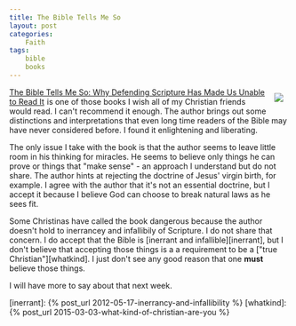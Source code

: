 ```yaml
---
title: The Bible Tells Me So
layout: post
categories:
    Faith
tags:
    bible
    books
---
```

<div style="float:right;padding:10px;">
<a href="http://www.amazon.com/gp/product/B00H7LXHJQ/ref=as_li_tl?ie=UTF8&camp=1789&creative=390957&creativeASIN=B00H7LXHJQ&linkCode=as2&tag=weifyoasme-20&linkId=ECU5SFN57JQT3CRI"><img border="0" src="http://ws-na.amazon-adsystem.com/widgets/q?_encoding=UTF8&ASIN=B00H7LXHJQ&Format=_SL110_&ID=AsinImage&MarketPlace=US&ServiceVersion=20070822&WS=1&tag=weifyoasme-20" ></a><img src="http://ir-na.amazon-adsystem.com/e/ir?t=weifyoasme-20&l=as2&o=1&a=B00H7LXHJQ" width="1" height="1" border="0" alt="" style="border:none !important; margin:0px !important;" />
</div>

<a href="http://www.amazon.com/gp/product/B00H7LXHJQ/ref=as_li_tl?ie=UTF8&camp=1789&creative=390957&creativeASIN=B00H7LXHJQ&linkCode=as2&tag=weifyoasme-20&linkId=XT4ABBK2SGL3N5HS">The Bible Tells Me So: Why Defending Scripture Has Made Us Unable to Read It</a><img src="http://ir-na.amazon-adsystem.com/e/ir?t=weifyoasme-20&l=as2&o=1&a=B00H7LXHJQ" width="1" height="1" border="0" alt="" style="border:none !important; margin:0px !important;" /> is one of those books I wish all of my Christian friends would read. I can't recommend it enough. The author brings out some distinctions and interpretations that even long time readers of the Bible may have never considered before. I found it enlightening and liberating.

The only issue I take with the book is that the author seems to leave little room in his thinking for miracles. He seems to believe only things he can prove or things that "make sense" - an approach I understand but do not share. The author hints at rejecting the doctrine of Jesus' virgin birth, for example. I agree with the author that it's not an essential doctrine, but I accept it because I believe God can choose to break natural laws as he sees fit.

Some Christinas have called the book dangerous because the author doesn't hold to inerrancey and infallibily of Scripture. I do not share that concern. I do accept that the Bible is [inerrant and infallible][inerrant], but I don't believe that accepting those things is a a requirement to be a ["true Christian"][whatkind]. I just don't see any good reason that one **must** believe those things. 

I will have more to say about that next week. 

[inerrant]: {% post_url 2012-05-17-inerrancy-and-infallibility %}
[whatkind]: {% post_url 2015-03-03-what-kind-of-christian-are-you %}
